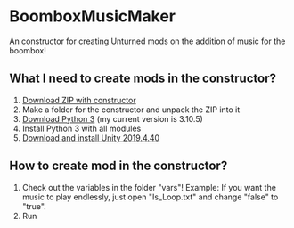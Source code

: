 # BoomboxMusicMaker
An constructor for creating Unturned mods on the addition of music for the boombox!

## What I need to create mods in the constructor?
1. [Download ZIP with constructor](https://github.com/AdamPastar/BoomboxMusicMaker/archive/refs/heads/main.zip)
2. Make a folder for the constructor and unpack the ZIP into it
3. [Download Python 3](https://www.python.org/downloads/) (my current version is 3.10.5)
4. Install Python 3 with all modules
5. [Download and install Unity 2019.4.40](https://unity.com/releases/editor/archive#download-archive-2019)

## How to create mod in the constructor?
1. Check out the variables in the folder "vars"! Example: If you want the music to play endlessly, just open "Is_Loop.txt" and change "false" to "true".
2. Run 

